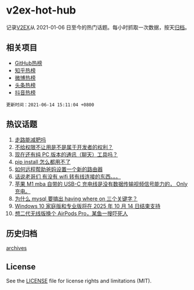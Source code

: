 # v2ex-hot-hub

 记录[V2EX](https://www.v2ex.com/)从 2021-01-06 日至今的热门话题。每小时抓取一次数据，按天[归档](archives)。
 
 ## 相关项目

- [GitHub热榜](https://github.com/lonnyzhang423/github-hot-hub)
- [知乎热榜](https://github.com/lonnyzhang423/zhihu-hot-hub)
- [微博热榜](https://github.com/lonnyzhang423/weibo-hot-hub)
- [头条热榜](https://github.com/lonnyzhang423/toutiao-hot-hub)
- [抖音热榜](https://github.com/lonnyzhang423/douyin-hot-hub)


 `更新时间：2021-06-14 15:11:04 +0800`

## 热议话题

1. [走路能减肥吗](https://www.v2ex.com/t/783227)
1. [不给权限不让用是不是属于开发者的权利？](https://www.v2ex.com/t/783290)
1. [现在还有纯 PC 版本的通讯（聊天）工具吗？](https://www.v2ex.com/t/783242)
1. [pip install 怎么都用不了](https://www.v2ex.com/t/783219)
1. [如何远程帮助爸妈设置一个新的路由器](https://www.v2ex.com/t/783237)
1. [话说老哥们 有没有 wifi 转有线连接的东西。。。](https://www.v2ex.com/t/783268)
1. [苹果 M1 mba 自带的 USB-C 充电线是没有数据传输视频信号能力的， Only 充电。](https://www.v2ex.com/t/783293)
1. [为什么 mysql 要搞出 having where on 三个关键字？](https://www.v2ex.com/t/783215)
1. [Windows 10 家庭版和专业版将在 2025 年 10 月 14 日结束支持](https://www.v2ex.com/t/783228)
1. [想二代无线版换个 AirPods Pro，某鱼一搜吓死人](https://www.v2ex.com/t/783255)

## 历史归档

[archives](archives)

## License

See the [LICENSE](LICENSE) file for license rights and limitations (MIT).

